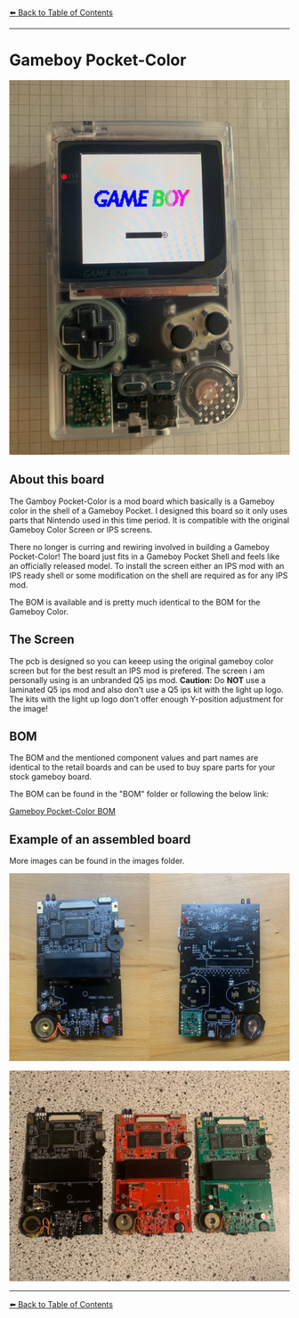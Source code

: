 [:arrow_left: Back to Table of Contents](/../../)

---

# Gameboy Pocket-Color

![](/Pocket-Color/Images/IMG_0426.jpg) 

## About this board
The Gamboy Pocket-Color is a mod board which basically is a Gameboy color in the shell of a Gameboy Pocket.
I designed this board so it only uses parts that Nintendo used in this time period. It is compatible with the original Gameboy Color Screen or IPS screens.

There no longer is curring and rewiring involved in building a Gameboy Pocket-Color!
The board just fits in a Gameboy Pocket Shell and feels like an officially released model.
To install the screen either an IPS mod with an IPS ready shell or some modification on the shell are required as for any IPS mod.

The BOM is available and is pretty much identical to the BOM for the Gameboy Color.

## The Screen
The pcb is designed so you can keeep using the original gameboy color screen but for the best result an IPS mod is prefered.
The screen i am personally using is an unbranded Q5 ips mod.
**Caution:** Do **NOT** use a laminated Q5 ips mod and also don't use a Q5 ips kit with the light up logo.
The kits with the light up logo don't offer enough Y-position adjustment for the image!

## BOM
The BOM and the mentioned component values and part names are identical to the retail boards and can be used to buy spare parts for your stock gameboy board.

The BOM can be found in the "BOM" folder or following the below link:

[Gameboy Pocket-Color BOM](/Pocket-Color/BOM/BOM_MGBC.xlsx)

## Example of an assembled board
More images can be found in the images folder.

![](/Pocket-Color/Images/Pocket_Color_Boards.jpg) 

![](/Pocket-Color/Images/IMG_0714.jpg) 

---
[:arrow_left: Back to Table of Contents](/../../)
